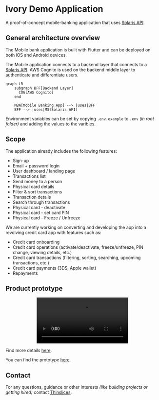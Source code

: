 # Ivory Demo Application

A proof-of-concept mobile-banking application that uses [Solaris API](https://docs.solarisgroup.com/api-reference/).

## General architecture overview

The Mobile bank application is built with Flutter and can be deployed on both iOS and Android devices.

The Mobile application connects to a backend layer that connects to a [Solaris API](https://docs.solarisgroup.com/api-reference/). AWS Cognito is used on the backend middle layer to authenticate and differentiate users.

```mermaid
graph LR
    subgraph BFF[Backend Layer]
      COG[AWS Cognito]
    end

    MBA[Mobile Banking App] --> |uses|BFF
    BFF --> |uses|MS[Solaris API]
```

Environment variables can be set by copying `.env.example` to `.env` _(in root folder)_ and adding the values to the varibles.

## Scope

The application already includes the following features:

- Sign-up
- Email + password login
- User dashboard / landing page
- Transactions list
- Send money to a person
- Physical card details
- Filter & sort transactions
- Transaction details
- Search through transactions
- Physical card - deactivate
- Physical card - set card PIN
- Physical card - Freeze / Unfreeze

We are currently working on converting and developing the app into a revolving credit card app with features such as:

- Credit card onboarding
- Credit card operations (activate/deactivate, freeze/unfreeze, PIN change, viewing details, etc.)
- Credit card transactions (filtering, sorting, searching, upcoming transactions, etc.)
- Credit card payments (3DS, Apple wallet)
- Repayments

## Product prototype

<div align="center">
  <video src="https://github.com/ivoryio/SolarisDemoApp/assets/16954041/4963f20b-856b-4364-8c5f-653ada6a3733" />
</div>

Find more details [here](https://www.thinslices.com/ivory-banking-app).

You can find the prototype [here](https://www.figma.com/proto/XReOTW8hCzSSTPsfqWhwy6/Ivory---Demo-App?page-id=1086%3A72864&type=design&node-id=1221-101377&viewport=-1964%2C1794%2C0.19&t=XEC1Fu5v6GR6h7B3-1&scaling=contain&starting-point-node-id=1221%3A101373).

## Contact

For any questions, guidance or other interests _(like building projects or getting hired)_ contact [Thinslices](https://www.thinslices.com/contact).
